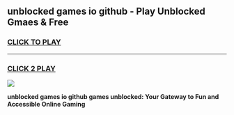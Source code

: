 
## unblocked games io github - Play Unblocked Gmaes & Free
<h3>
<a href="https://news.freeplayer.one?title=unblocked_games_io_github&ref=23F">CLICK TO PLAY</a></h3>
<hr>

<h3>
<a href="https://news.freeplayer.one?title=unblocked_games_io_github&ref=23F">CLICK 2 PLAY</a>
  
</h3>

<a href="https://news.freeplayer.one?title=unblocked_games_io_github&ref=23F/"><img src="https://clearcache.store/games.png"></a>


**unblocked games io github games unblocked: Your Gateway to Fun and Accessible Online Gaming**
